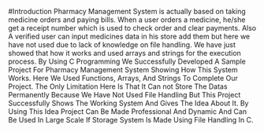 #Introduction
Pharmacy Management System is actually based on taking medicine orders and paying bills. When a user orders a medicine, he/she get a receipt number which is used to check order and clear payments. Also A verified user can input medicines data in his store add them but here we have not used due to lack of knowledge on file handling. We have just showed that how it works and used arrays and strings for the execution process. 
By Using C Programming We Successfully Developed A Sample Project For Pharmacy Management System Showing How This System Works. Here We Used Functions, Arrays, And Strings To Complete Our Project. The Only Limitation Here Is That It Can not Store The  Datas Permanently Because We Have Not Used File Handling But This Project Successfully Shows The Working System And Gives The Idea About It. By Using This Idea Project Can Be Made Professional And Dynamic And Can Be Used In Large Scale If Storage System Is Made Using File Handling In C.
